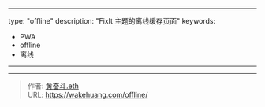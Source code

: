 # 

---
type: "offline"
description: "FixIt 主题的离线缓存页面"
keywords: 
  - PWA
  - offline
  - 离线
---

---

> 作者: [黄奋斗.eth](https://wakehuang.com/about)  
> URL: https://wakehuang.com/offline/  

